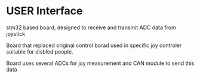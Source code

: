 # USER Interface
stm32 based board, designed to receive and transmit ADC data from joystick

Board that replaced original control borad used in specific joy controler suitable for disbled people.

Board uses several ADCs for joy measurement and CAN module to send this data
